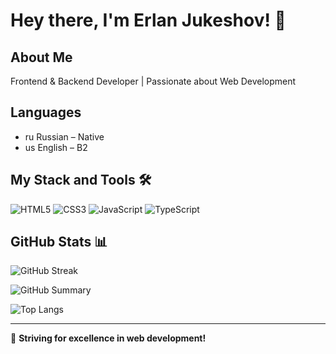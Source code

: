 # Hey there, I'm Erlan Jukeshov! 👋

## About Me
Frontend & Backend Developer | Passionate about Web Development

## Languages
- ru Russian – Native
- us English – B2

## My Stack and Tools 🛠
![HTML5](https://img.shields.io/badge/HTML5-E34F26?style=for-the-badge&logo=html5&logoColor=white)
![CSS3](https://img.shields.io/badge/CSS3-1572B6?style=for-the-badge&logo=css3&logoColor=white)
![JavaScript](https://img.shields.io/badge/JavaScript-F7DF1E?style=for-the-badge&logo=javascript&logoColor=black)
![TypeScript](https://img.shields.io/badge/TypeScript-007ACC?style=for-the-badge&logo=typescript)

## GitHub Stats 📊

![GitHub Streak](https://streak-stats.demolab.com?user=jukeshov-erlan&theme=radical)

![GitHub Summary](https://github-profile-summary-cards.vercel.app/api/cards/profile-details?username=jukeshov-erlan&theme=radical)

![Top Langs](https://github-readme-stats.vercel.app/api/top-langs/?username=jukeshov-erlan&layout=compact&theme=radical)

---
🚀 **Striving for excellence in web development!**
